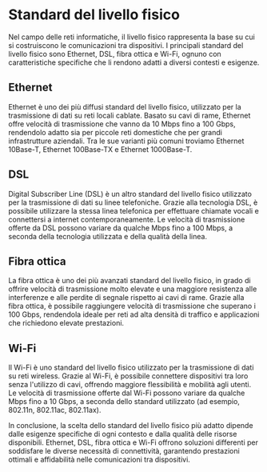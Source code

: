 # Standard del livello fisico

Nel campo delle reti informatiche, il livello fisico rappresenta la base su cui si costruiscono le comunicazioni tra dispositivi. I principali standard del livello fisico sono Ethernet, DSL, fibra ottica e Wi-Fi, ognuno con caratteristiche specifiche che li rendono adatti a diversi contesti e esigenze.

## Ethernet
Ethernet è uno dei più diffusi standard del livello fisico, utilizzato per la trasmissione di dati su reti locali cablate. Basato su cavi di rame, Ethernet offre velocità di trasmissione che vanno da 10 Mbps fino a 100 Gbps, rendendolo adatto sia per piccole reti domestiche che per grandi infrastrutture aziendali. Tra le sue varianti più comuni troviamo Ethernet 10Base-T, Ethernet 100Base-TX e Ethernet 1000Base-T.

## DSL
Digital Subscriber Line (DSL) è un altro standard del livello fisico utilizzato per la trasmissione di dati su linee telefoniche. Grazie alla tecnologia DSL, è possibile utilizzare la stessa linea telefonica per effettuare chiamate vocali e connettersi a internet contemporaneamente. Le velocità di trasmissione offerte da DSL possono variare da qualche Mbps fino a 100 Mbps, a seconda della tecnologia utilizzata e della qualità della linea.

## Fibra ottica
La fibra ottica è uno dei più avanzati standard del livello fisico, in grado di offrire velocità di trasmissione molto elevate e una maggiore resistenza alle interferenze e alle perdite di segnale rispetto ai cavi di rame. Grazie alla fibra ottica, è possibile raggiungere velocità di trasmissione che superano i 100 Gbps, rendendola ideale per reti ad alta densità di traffico e applicazioni che richiedono elevate prestazioni.

## Wi-Fi
Il Wi-Fi è uno standard del livello fisico utilizzato per la trasmissione di dati su reti wireless. Grazie al Wi-Fi, è possibile connettere dispositivi tra loro senza l'utilizzo di cavi, offrendo maggiore flessibilità e mobilità agli utenti. Le velocità di trasmissione offerte dal Wi-Fi possono variare da qualche Mbps fino a 10 Gbps, a seconda dello standard utilizzato (ad esempio, 802.11n, 802.11ac, 802.11ax).

In conclusione, la scelta dello standard del livello fisico più adatto dipende dalle esigenze specifiche di ogni contesto e dalla qualità delle risorse disponibili. Ethernet, DSL, fibra ottica e Wi-Fi offrono soluzioni differenti per soddisfare le diverse necessità di connettività, garantendo prestazioni ottimali e affidabilità nelle comunicazioni tra dispositivi.